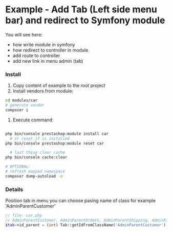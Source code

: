 # Example - Add Tab (Left side menu bar) and redirect to Symfony module

You will see here:
* how write module in symfony
* how redirect to controller in module
* add route to controller
* add new link in menu admin (tab)

### Install
1. Copy content of example to the root project
1. Install vendors from module:
  ```bash
  cd modules/car
  # generate vendor
  composer i
  ```
1. Execute command:
  ```bash

  php bin/console prestashop:module install car
    # or reset if is installed
  php bin/console prestashop:module reset car

    # last thing clear cache
  php bin/console cache:clear

  # OPTIONAL:
  # refresh mapped namespace
  composer dump-autoload -o
  ```
### Details
Position tab in menu you can choose pasing name of class for example 'AdminParentCustomer'
```php
// file: car.php
// AdminParentCustomer, AdminParentOrders, AdminParentShipping, AdminParentModules, AdminParentPreferences etc.
$tab->id_parent = (int) Tab::getIdFromClassName('AdminParentCustomer');
```
